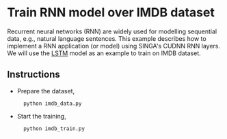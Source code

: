 <!--
    Licensed to the Apache Software Foundation (ASF) under one
    or more contributor license agreements.  See the NOTICE file
    distributed with this work for additional information
    regarding copyright ownership.  The ASF licenses this file
    to you under the Apache License, Version 2.0 (the
    "License"); you may not use this file except in compliance
    with the License.  You may obtain a copy of the License at

      http://www.apache.org/licenses/LICENSE-2.0

    Unless required by applicable law or agreed to in writing,
    software distributed under the License is distributed on an
    "AS IS" BASIS, WITHOUT WARRANTIES OR CONDITIONS OF ANY
    KIND, either express or implied.  See the License for the
    specific language governing permissions and limitations
    under the License.
-->
# Train RNN model over IMDB dataset

Recurrent neural networks (RNN) are widely used for modelling sequential data,
e.g., natural language sentences. This example describes how to implement a RNN
application (or model) using SINGA's CUDNN RNN layers.
We will use the [LSTM](https://www.mitpressjournals.org/doi/abs/10.1162/neco.1997.9.8.1735) model as an
example to train on IMDB dataset.

## Instructions

* Prepare the dataset,

        python imdb_data.py

* Start the training,

        python imdb_train.py
